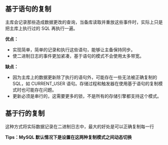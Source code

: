 ## 基于语句的复制

主库会记录那些造成数据更改的查询，当备库读取并重放这些事件时，实际上只是把主库上执行过的 SQL 再执行一遍。

**优点：**

- 实现简单，简单的记录和执行这些语句，能够让主备保持同步。
- 使二进制日志的事件更加紧凑，基于语句的模式不会使用太多带宽。

**缺点：**

- 因为主库上的数据更新除了执行的语句外，可能存在一些无法被正确复制的 SQL，如 CURRENT_USER 语句。存储过程和触发器在使用基于语句的复制模式时也可能存在问题。
- 更新必须是串行的，这需要更多的锁，不是所有的存储引擎都支持这个模式。

## 基于行的复制

这种方式将实际数据记录在二进制日志中，最大的好处是可以正确复制每一行

**Tips：MySQL 默认情况下是设置在这两种复制模式之间动态切换**

